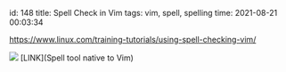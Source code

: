 id: 148
title: Spell Check in Vim
tags: vim, spell, spelling
time: 2021-08-21 00:03:34

https://www.linux.com/training-tutorials/using-spell-checking-vim/

![](http://localhost/bkmks_fotos/pics/17)
[LINK](Spell tool native to Vim)